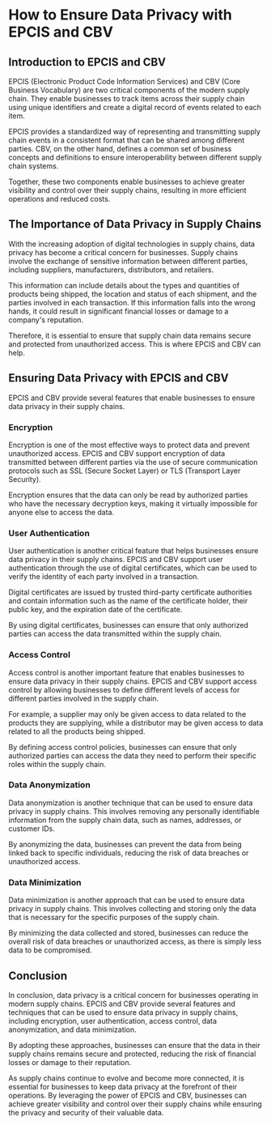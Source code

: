 # How to Ensure Data Privacy with EPCIS and CBV

## Introduction to EPCIS and CBV

EPCIS (Electronic Product Code Information Services) and CBV (Core Business Vocabulary) are two critical components of the modern supply chain. They enable businesses to track items across their supply chain using unique identifiers and create a digital record of events related to each item.

EPCIS provides a standardized way of representing and transmitting supply chain events in a consistent format that can be shared among different parties. CBV, on the other hand, defines a common set of business concepts and definitions to ensure interoperability between different supply chain systems.

Together, these two components enable businesses to achieve greater visibility and control over their supply chains, resulting in more efficient operations and reduced costs.

## The Importance of Data Privacy in Supply Chains

With the increasing adoption of digital technologies in supply chains, data privacy has become a critical concern for businesses. Supply chains involve the exchange of sensitive information between different parties, including suppliers, manufacturers, distributors, and retailers.

This information can include details about the types and quantities of products being shipped, the location and status of each shipment, and the parties involved in each transaction. If this information falls into the wrong hands, it could result in significant financial losses or damage to a company's reputation.

Therefore, it is essential to ensure that supply chain data remains secure and protected from unauthorized access. This is where EPCIS and CBV can help.

## Ensuring Data Privacy with EPCIS and CBV

EPCIS and CBV provide several features that enable businesses to ensure data privacy in their supply chains.

### Encryption

Encryption is one of the most effective ways to protect data and prevent unauthorized access. EPCIS and CBV support encryption of data transmitted between different parties via the use of secure communication protocols such as SSL (Secure Socket Layer) or TLS (Transport Layer Security).

Encryption ensures that the data can only be read by authorized parties who have the necessary decryption keys, making it virtually impossible for anyone else to access the data.

### User Authentication

User authentication is another critical feature that helps businesses ensure data privacy in their supply chains. EPCIS and CBV support user authentication through the use of digital certificates, which can be used to verify the identity of each party involved in a transaction.

Digital certificates are issued by trusted third-party certificate authorities and contain information such as the name of the certificate holder, their public key, and the expiration date of the certificate.

By using digital certificates, businesses can ensure that only authorized parties can access the data transmitted within the supply chain.

### Access Control

Access control is another important feature that enables businesses to ensure data privacy in their supply chains. EPCIS and CBV support access control by allowing businesses to define different levels of access for different parties involved in the supply chain.

For example, a supplier may only be given access to data related to the products they are supplying, while a distributor may be given access to data related to all the products being shipped.

By defining access control policies, businesses can ensure that only authorized parties can access the data they need to perform their specific roles within the supply chain.

### Data Anonymization

Data anonymization is another technique that can be used to ensure data privacy in supply chains. This involves removing any personally identifiable information from the supply chain data, such as names, addresses, or customer IDs.

By anonymizing the data, businesses can prevent the data from being linked back to specific individuals, reducing the risk of data breaches or unauthorized access.

### Data Minimization

Data minimization is another approach that can be used to ensure data privacy in supply chains. This involves collecting and storing only the data that is necessary for the specific purposes of the supply chain.

By minimizing the data collected and stored, businesses can reduce the overall risk of data breaches or unauthorized access, as there is simply less data to be compromised.

## Conclusion

In conclusion, data privacy is a critical concern for businesses operating in modern supply chains. EPCIS and CBV provide several features and techniques that can be used to ensure data privacy in supply chains, including encryption, user authentication, access control, data anonymization, and data minimization.

By adopting these approaches, businesses can ensure that the data in their supply chains remains secure and protected, reducing the risk of financial losses or damage to their reputation.

As supply chains continue to evolve and become more connected, it is essential for businesses to keep data privacy at the forefront of their operations. By leveraging the power of EPCIS and CBV, businesses can achieve greater visibility and control over their supply chains while ensuring the privacy and security of their valuable data.
